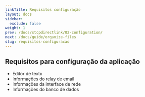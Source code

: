 ```yaml
---
linkTitle: Requisitos configuração
layout: docs
sidebar:
  exclude: false
weight: 1
prev: /docs/stcpdirectlink/02-configuration/
next: /docs/guide/organize-files
slug: requisitos-configuracao
---
```

## Requisitos para configuração da aplicação

- Editor de texto
- Informações do relay de email
- Informações da interface de rede
- Informações do banco de dados
